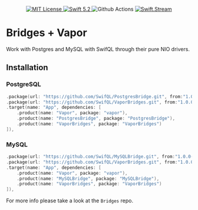 <p align="center">
    <a href="LICENSE">
        <img src="https://img.shields.io/badge/license-MIT-brightgreen.svg" alt="MIT License">
    </a>
    <a href="https://swift.org">
        <img src="https://img.shields.io/badge/swift-5.2-brightgreen.svg" alt="Swift 5.2">
    </a>
    <img src="https://img.shields.io/github/workflow/status/SwifQL/VaporBridges/test" alt="Github Actions">
    <a href="https://discord.gg/q5wCPYv">
        <img src="https://img.shields.io/discord/612561840765141005" alt="Swift.Stream">
    </a>
</p>

# Bridges + Vapor

Work with Postgres and MySQL with SwifQL through their pure NIO drivers.

## Installation

### PostgreSQL
```swift
.package(url: "https://github.com/SwifQL/PostgresBridge.git", from:"1.0.0-rc"),
.package(url: "https://github.com/SwifQL/VaporBridges.git", from:"1.0.0-rc"),
.target(name: "App", dependencies: [
    .product(name: "Vapor", package: "vapor"),
    .product(name: "PostgresBridge", package: "PostgresBridge"),
    .product(name: "VaporBridges", package: "VaporBridges")
]),
```

### MySQL
```swift
.package(url: "https://github.com/SwifQL/MySQLBridge.git", from:"1.0.0-rc"),
.package(url: "https://github.com/SwifQL/VaporBridges.git", from:"1.0.0-rc"),
.target(name: "App", dependencies: [
    .product(name: "Vapor", package: "vapor"),
    .product(name: "MySQLBridge", package: "MySQLBridge"),
    .product(name: "VaporBridges", package: "VaporBridges")
]),
```

For more info please take a look at the `Bridges` repo.
